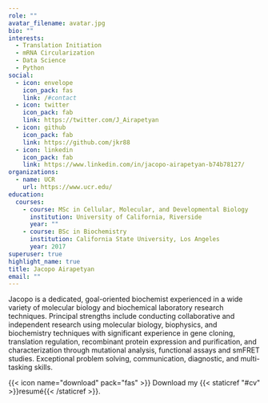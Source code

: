 ```yaml
---
role: ""
avatar_filename: avatar.jpg
bio: ""
interests:
  - Translation Initiation
  - mRNA Circularization
  - Data Science
  - Python
social:
  - icon: envelope
    icon_pack: fas
    link: /#contact
  - icon: twitter
    icon_pack: fab
    link: https://twitter.com/J_Airapetyan
  - icon: github
    icon_pack: fab
    link: https://github.com/jkr88
  - icon: linkedin
    icon_pack: fab
    link: https://www.linkedin.com/in/jacopo-airapetyan-b74b78127/
organizations:
  - name: UCR
    url: https://www.ucr.edu/
education:
  courses:
    - course: MSc in Cellular, Molecular, and Developmental Biology
      institution: University of California, Riverside
      year: ""
    - course: BSc in Biochemistry
      institution: California State University, Los Angeles
      year: 2017
superuser: true
highlight_name: true
title: Jacopo Airapetyan
email: ""
---
```

Jacopo is a dedicated, goal-oriented biochemist experienced in a wide variety of molecular biology and biochemical laboratory research techniques. Principal strengths include conducting collaborative and independent research using molecular biology, biophysics, and biochemistry techniques with significant experience in gene cloning, translation regulation, recombinant protein expression and purification, and characterization through mutational analysis, functional assays and smFRET studies. Exceptional problem solving, communication, diagnostic, and multi-tasking skills.

{{< icon name="download" pack="fas" >}} Download my {{< staticref "#cv" >}}resumé{{< /staticref >}}.